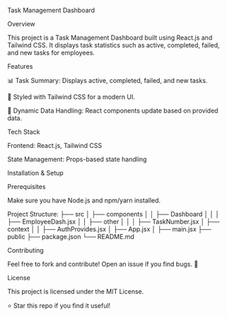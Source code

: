 Task Management Dashboard

Overview

This project is a Task Management Dashboard built using React.js and Tailwind CSS. It displays task statistics such as active, completed, failed, and new tasks for employees.

Features

📊 Task Summary: Displays active, completed, failed, and new tasks.

🎨 Styled with Tailwind CSS for a modern UI.

🚀 Dynamic Data Handling: React components update based on provided data.

Tech Stack

Frontend: React.js, Tailwind CSS

State Management: Props-based state handling

Installation & Setup

Prerequisites

Make sure you have Node.js and npm/yarn installed.

Project Structure:
├── src
│   ├── components
│   │   ├── Dashboard
│   │   │   ├── EmployeeDash.jsx
│   │   ├── other
│   │   │   ├── TaskNumber.jsx
│   ├── context
│   │   ├── AuthProvides.jsx
│   ├── App.jsx
│   ├── main.jsx
├── public
├── package.json
└── README.md

Contributing

Feel free to fork and contribute! Open an issue if you find bugs. 🚀

License

This project is licensed under the MIT License.

⭐ Star this repo if you find it useful!

